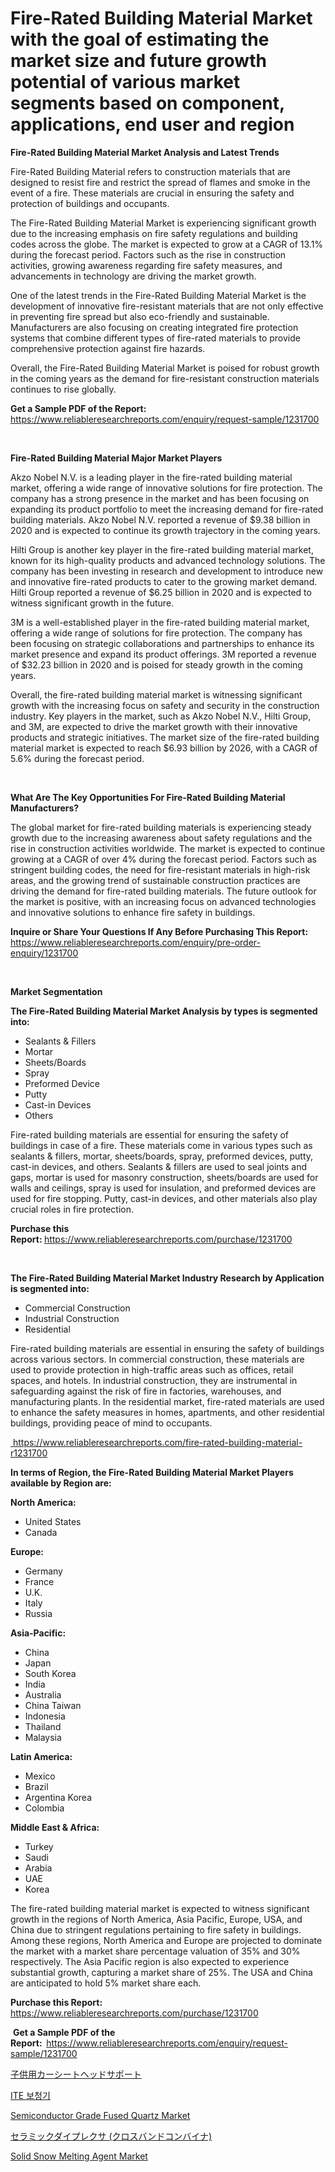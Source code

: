 <p><h1>Fire-Rated Building Material Market with the goal of estimating the market size and future growth potential of various market segments based on component, applications, end user and region</h1></p><p><strong>Fire-Rated Building Material Market Analysis and Latest Trends</strong></p>
<p><p>Fire-Rated Building Material refers to construction materials that are designed to resist fire and restrict the spread of flames and smoke in the event of a fire. These materials are crucial in ensuring the safety and protection of buildings and occupants.</p><p>The Fire-Rated Building Material Market is experiencing significant growth due to the increasing emphasis on fire safety regulations and building codes across the globe. The market is expected to grow at a CAGR of 13.1% during the forecast period. Factors such as the rise in construction activities, growing awareness regarding fire safety measures, and advancements in technology are driving the market growth.</p><p>One of the latest trends in the Fire-Rated Building Material Market is the development of innovative fire-resistant materials that are not only effective in preventing fire spread but also eco-friendly and sustainable. Manufacturers are also focusing on creating integrated fire protection systems that combine different types of fire-rated materials to provide comprehensive protection against fire hazards.</p><p>Overall, the Fire-Rated Building Material Market is poised for robust growth in the coming years as the demand for fire-resistant construction materials continues to rise globally.</p></p>
<p><strong>Get a Sample PDF of the Report:&nbsp;</strong> <a href="https://www.reliableresearchreports.com/enquiry/request-sample/1231700">https://www.reliableresearchreports.com/enquiry/request-sample/1231700</a></p>
<p>&nbsp;</p>
<p><strong>Fire-Rated Building Material Major Market Players</strong></p>
<p><p>Akzo Nobel N.V. is a leading player in the fire-rated building material market, offering a wide range of innovative solutions for fire protection. The company has a strong presence in the market and has been focusing on expanding its product portfolio to meet the increasing demand for fire-rated building materials. Akzo Nobel N.V. reported a revenue of $9.38 billion in 2020 and is expected to continue its growth trajectory in the coming years.</p><p>Hilti Group is another key player in the fire-rated building material market, known for its high-quality products and advanced technology solutions. The company has been investing in research and development to introduce new and innovative fire-rated products to cater to the growing market demand. Hilti Group reported a revenue of $6.25 billion in 2020 and is expected to witness significant growth in the future.</p><p>3M is a well-established player in the fire-rated building material market, offering a wide range of solutions for fire protection. The company has been focusing on strategic collaborations and partnerships to enhance its market presence and expand its product offerings. 3M reported a revenue of $32.23 billion in 2020 and is poised for steady growth in the coming years.</p><p>Overall, the fire-rated building material market is witnessing significant growth with the increasing focus on safety and security in the construction industry. Key players in the market, such as Akzo Nobel N.V., Hilti Group, and 3M, are expected to drive the market growth with their innovative products and strategic initiatives. The market size of the fire-rated building material market is expected to reach $6.93 billion by 2026, with a CAGR of 5.6% during the forecast period.</p></p>
<p>&nbsp;</p>
<p><strong>What Are The Key Opportunities For Fire-Rated Building Material Manufacturers?</strong></p>
<p><p>The global market for fire-rated building materials is experiencing steady growth due to the increasing awareness about safety regulations and the rise in construction activities worldwide. The market is expected to continue growing at a CAGR of over 4% during the forecast period. Factors such as stringent building codes, the need for fire-resistant materials in high-risk areas, and the growing trend of sustainable construction practices are driving the demand for fire-rated building materials. The future outlook for the market is positive, with an increasing focus on advanced technologies and innovative solutions to enhance fire safety in buildings.</p></p>
<p><strong>Inquire or Share Your Questions If Any Before Purchasing This Report:</strong> <a href="https://www.reliableresearchreports.com/enquiry/pre-order-enquiry/1231700">https://www.reliableresearchreports.com/enquiry/pre-order-enquiry/1231700</a></p>
<p>&nbsp;</p>
<p><strong>Market Segmentation</strong></p>
<p><strong>The Fire-Rated Building Material Market Analysis by types is segmented into:</strong></p>
<p><ul><li>Sealants & Fillers</li><li>Mortar</li><li>Sheets/Boards</li><li>Spray</li><li>Preformed Device</li><li>Putty</li><li>Cast-in Devices</li><li>Others</li></ul></p>
<p><p>Fire-rated building materials are essential for ensuring the safety of buildings in case of a fire. These materials come in various types such as sealants & fillers, mortar, sheets/boards, spray, preformed devices, putty, cast-in devices, and others. Sealants & fillers are used to seal joints and gaps, mortar is used for masonry construction, sheets/boards are used for walls and ceilings, spray is used for insulation, and preformed devices are used for fire stopping. Putty, cast-in devices, and other materials also play crucial roles in fire protection.</p></p>
<p><strong>Purchase this Report:&nbsp;</strong><a href="https://www.reliableresearchreports.com/purchase/1231700">https://www.reliableresearchreports.com/purchase/1231700</a></p>
<p>&nbsp;</p>
<p><strong>The Fire-Rated Building Material Market Industry Research by Application is segmented into:</strong></p>
<p><ul><li>Commercial Construction</li><li>Industrial Construction</li><li>Residential</li></ul></p>
<p><p>Fire-rated building materials are essential in ensuring the safety of buildings across various sectors. In commercial construction, these materials are used to provide protection in high-traffic areas such as offices, retail spaces, and hotels. In industrial construction, they are instrumental in safeguarding against the risk of fire in factories, warehouses, and manufacturing plants. In the residential market, fire-rated materials are used to enhance the safety measures in homes, apartments, and other residential buildings, providing peace of mind to occupants.</p></p>
<p><a href="https://www.reliableresearchreports.com/fire-rated-building-material-r1231700">&nbsp;https://www.reliableresearchreports.com/fire-rated-building-material-r1231700</a></p>
<p><strong>In terms of Region, the Fire-Rated Building Material Market Players available by Region are:</strong></p>
<p>
    <p> <strong> North America: </strong>
        <ul>
            <li>United States</li>
            <li>Canada</li>
        </ul>
        </p> 
    <p> <strong> Europe: </strong>
        <ul>
            <li>Germany</li>
            <li>France</li>
            <li>U.K.</li>
            <li>Italy</li>
            <li>Russia</li>
        </ul>
        </p> 
    <p> <strong> Asia-Pacific: </strong>
        <ul>
            <li>China</li>
            <li>Japan</li>
            <li>South Korea</li>
            <li>India</li>
            <li>Australia</li>
            <li>China Taiwan</li>
            <li>Indonesia</li>
            <li>Thailand</li>
            <li>Malaysia</li>
        </ul>
        </p> 
    <p> <strong> Latin America: </strong>
        <ul>
            <li>Mexico</li>
            <li>Brazil</li>
            <li>Argentina Korea</li>
            <li>Colombia</li>
        </ul>
        </p> 
    <p> <strong> Middle East & Africa: </strong>
        <ul>
            <li>Turkey</li>
            <li>Saudi</li>
            <li>Arabia</li>
            <li>UAE</li>
            <li>Korea</li>
        </ul>
    </p>
    </p>
<p><p>The fire-rated building material market is expected to witness significant growth in the regions of North America, Asia Pacific, Europe, USA, and China due to stringent regulations pertaining to fire safety in buildings. Among these regions, North America and Europe are projected to dominate the market with a market share percentage valuation of 35% and 30% respectively. The Asia Pacific region is also expected to experience substantial growth, capturing a market share of 25%. The USA and China are anticipated to hold 5% market share each.</p></p>
<p><strong>Purchase this Report: </strong><a href="https://www.reliableresearchreports.com/purchase/1231700">https://www.reliableresearchreports.com/purchase/1231700</a></p>
<p>&nbsp;<strong>Get a Sample PDF of the Report:&nbsp;&nbsp;</strong><a href="https://www.reliableresearchreports.com/enquiry/request-sample/1231700">https://www.reliableresearchreports.com/enquiry/request-sample/1231700</a></p>
<p><strong></strong></p>
<p><p><a href="https://github.com/SantosDicki04/Market-Research-Report-List-2/blob/main/6362245137228.md">子供用カーシートヘッドサポート</a></p><p><a href="https://github.com/erwindropdead54/Market-Research-Report-List-1/blob/main/2170512142732.md">ITE 보청기</a></p><p><a href="https://github.com/eeenafisainka/Market-Research-Report-List-1/blob/main/semiconductor-grade-fused-quartz-market.md">Semiconductor Grade Fused Quartz Market</a></p><p><a href="https://github.com/alyle7648/Market-Research-Report-List-1/blob/main/4179119137229.md">セラミックダイプレクサ (クロスバンドコンバイナ)</a></p><p><a href="https://github.com/ChiragRP21/Market-Research-Report-List-5/blob/main/solid-snow-melting-agent-market.md">Solid Snow Melting Agent Market</a></p></p>